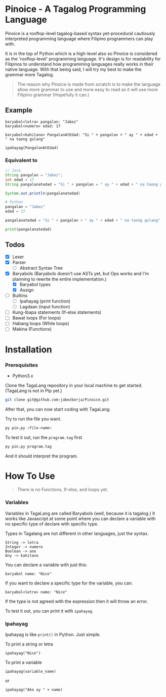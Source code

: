 # Pinoice - A Tagalog Programming Language
Pinoice is a rooftop-level tagalog-based syntax yet-procedural cautiously interpreted programming language where Filipino programmers can play with. 

It is in the top of Python which is a high-level also so Pinoice is considered as the 'rooftop-level' programming language. It's design is for readability for Filipinos to understand how programming languages really works in their native language. With that being said, I will try my best to make the grammar more Tagalog.

> The reason why Pinoice is made from scratch is to make the language allow more grammar to use and more easy to read as it will use more Filipino grammar (Hopefully it can.)

## Example
```
baryabol<letra> pangalan: "Jabez"
baryabol<numero> edad: 17

baryabol<kahitano> PangalanAtEdad: "Si " + pangalan + " ay " + edad + " na taong gulang"

ipahayag(PangalanAtEdad)
```

### Equivalent to
```java
// Java
String pangalan = "Jabez";
int edad = 17
String pangalanatedad = "Si " + pangalan = " ay " + edad + " na taong gulang"

System.out.println(pangalanatedad)
```
```python
# Python
pangalan = "Jabez" 
edad = 17

pangalanatedad = "Si " + pangalan + " ay " + edad + " na taong gulang"

print(pangalanatedad)
```

## Todos
- [x] Lexer
- [x] Parser
    - [ ] Abstract Syntax Tree
- [x] Baryabols (Baryabols doesn't use ASTs yet, but Ops works and I'm planning to rewrite the entire implementation.)
    - [x] Baryabol types
    - [x] Assign
- [ ] Builtins
    - [ ] Ipahayag (print function)
    - [ ] Lagdaan (input function)
- [ ] Kung-Ibapa statements (If-else statements)
- [ ] Bawat loops (For loops)
- [ ] Habang loops (While loops)
- [ ] Makina (Functions)

# Installation

### Prerequisites
- Python3.x

Clone the TagaLang repository in your local machine to get started. (TagaLang is not in Pip yet.)
```bash
git clone git@github.com:jabezborja/Pinoice.git
```

After that, you can now start coding with TagaLang.

Try to run the file you want.
```bash
py pin.py <file-name>
```

To test it out, run the `program.tag` first
```bash
py pin.py program.tag
```

And it should interpret the program.

# How To Use
> There is no Functions, If-else, and loops yet.

### Variables
Variables in TagaLang are called Baryabols (well, because it is tagalog.) It works like Javascript at some point where
you can declare a variable with no specific type of declare with specific type.

Types in Tagalang are not different in other languages, just the syntax.
```
String -> letra
Integer -> numero
Boolean -> ano
Any -> kahitano
```

You can declare a variable with just this:
```
baryabol name: "Nice"
```

If you want to declare a specific type for the variable, you can:
```
baryabol<letra> name: "Nice"
```

If the type is not agreed with the expression then it will throw an error.

To test it out, you can print it with `ipahayag`.

### Ipahayag
Ipahayag is like `print()` in Python. Just simple.

To print a string or letra
```
ipahayag("Nice")
```

To print a variable
```
ipahayag(variable_name)
```

or

```
ipahayag("Ako ay " + name)
